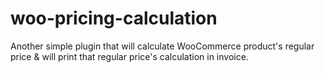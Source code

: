 # woo-pricing-calculation
Another simple plugin that will calculate WooCommerce product's regular price &amp; will print that regular price's calculation in invoice.
